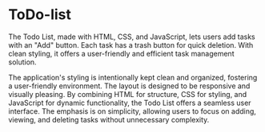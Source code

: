 # ToDo-list
 The Todo List, made with HTML, CSS, and JavaScript, lets users add tasks with an "Add" button. Each task has a trash button for quick deletion. With clean styling, it offers a user-friendly and efficient task management solution.

 The application's styling is intentionally kept clean and organized, fostering a user-friendly environment. The layout is designed to be responsive and visually pleasing. By combining HTML for structure, CSS for styling, and JavaScript for dynamic functionality, the Todo List offers a seamless user interface. The emphasis is on simplicity, allowing users to focus on adding, viewing, and deleting tasks without unnecessary complexity.
